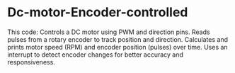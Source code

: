 # Dc-motor-Encoder-controlled
This code:  Controls a DC motor using PWM and direction pins.  Reads pulses from a rotary encoder to track position and direction.  Calculates and prints motor speed (RPM) and encoder position (pulses) over time.  Uses an interrupt to detect encoder changes for better accuracy and responsiveness.
